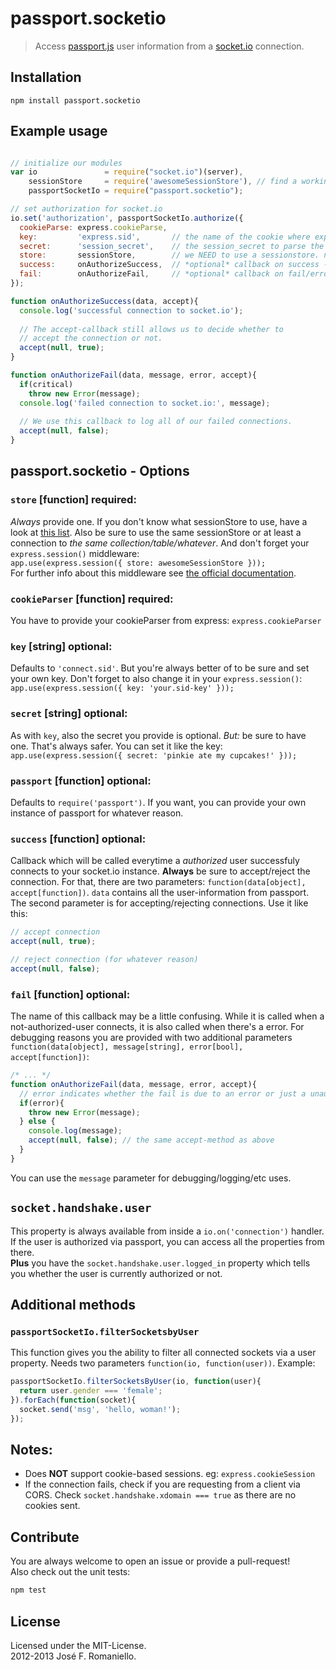 # passport.socketio
> Access [passport.js](http://passportjs.org) user information from a [socket.io](http://socket.io) connection.


## Installation

```
npm install passport.socketio
```

## Example usage


```javascript

// initialize our modules
var io               = require("socket.io")(server),
    sessionStore     = require('awesomeSessionStore'), // find a working session store (have a look at the readme)
    passportSocketIo = require("passport.socketio");

// set authorization for socket.io
io.set('authorization', passportSocketIo.authorize({
  cookieParse: express.cookieParse,
  key:         'express.sid',       // the name of the cookie where express/connect stores its session_id
  secret:      'session_secret',    // the session_secret to parse the cookie
  store:       sessionStore,        // we NEED to use a sessionstore. no memorystore please
  success:     onAuthorizeSuccess,  // *optional* callback on success - read more below
  fail:        onAuthorizeFail,     // *optional* callback on fail/error - read more below
});

function onAuthorizeSuccess(data, accept){
  console.log('successful connection to socket.io');
  
  // The accept-callback still allows us to decide whether to
  // accept the connection or not.
  accept(null, true);
}

function onAuthorizeFail(data, message, error, accept){
  if(critical)
    throw new Error(message);
  console.log('failed connection to socket.io:', message);
  
  // We use this callback to log all of our failed connections.
  accept(null, false);
}
```

## passport.socketio - Options

### `store` [function] **required**:
*Always* provide one. If you don't know what sessionStore to use, have a look at [this list](https://github.com/senchalabs/connect/wiki#session-stores).
Also be sure to use the same sessionStore or at least a connection to *the same collection/table/whatever*. And don't forget your `express.session()` middleware:  
`app.use(express.session({ store: awesomeSessionStore }));`  
For further info about this middleware see [the official documentation](http://www.senchalabs.org/connect/session.html#session).

### `cookieParser` [function] **required**:
You have to provide your cookieParser from express: `express.cookieParser`

### `key` [string] **optional**:
Defaults to `'connect.sid'`. But you're always better of to be sure and set your own key. Don't forget to also change it in your `express.session()`:  
`app.use(express.session({ key: 'your.sid-key' }));`

### `secret` [string] **optional**:
As with `key`, also the secret you provide is optional. *But:* be sure to have one. That's always safer. You can set it like the key:  
`app.use(express.session({ secret: 'pinkie ate my cupcakes!' }));`

### `passport` [function] **optional**:
Defaults to `require('passport')`. If you want, you can provide your own instance of passport for whatever reason.

### `success` [function] **optional**:
Callback which will be called everytime a *authorized* user successfuly connects to your socket.io instance. **Always** be sure to accept/reject the connection.
For that, there are two parameters: `function(data[object], accept[function])`. `data` contains all the user-information from passport.
The second parameter is for accepting/rejecting connections. Use it like this:  
```javascript
// accept connection
accept(null, true);

// reject connection (for whatever reason)
accept(null, false);
```

### `fail` [function] **optional**:
The name of this callback may be a little confusing. While it is called when a not-authorized-user connects, it is also called when there's a error.
For debugging reasons you are provided with two additional parameters `function(data[object], message[string], error[bool], accept[function])`:  
```javascript
/* ... */
function onAuthorizeFail(data, message, error, accept){
  // error indicates whether the fail is due to an error or just a unauthorized client
  if(error){
    throw new Error(message);
  } else {
    console.log(message);
    accept(null, false); // the same accept-method as above
  }
}
```
You can use the `message` parameter for debugging/logging/etc uses.

## `socket.handshake.user`
This property is always available from inside a `io.on('connection')` handler. If the user is authorized via passport, you can access all the properties from there.  
**Plus** you have the `socket.handshake.user.logged_in` property which tells you whether the user is currently authorized or not.

## Additional methods

### `passportSocketIo.filterSocketsbyUser`
This function gives you the ability to filter all connected sockets via a user property. Needs two parameters `function(io, function(user))`. Example:  
```javascript
passportSocketIo.filterSocketsByUser(io, function(user){
  return user.gender === 'female';
}).forEach(function(socket){
  socket.send('msg', 'hello, woman!');
});
```

## Notes:
* Does **NOT** support cookie-based sessions. eg: `express.cookieSession`
* If the connection fails, check if you are requesting from a client via CORS. Check `socket.handshake.xdomain === true` as there are no cookies sent.

## Contribute
You are always welcome to open an issue or provide a pull-request!  
Also check out the unit tests:
```bash
npm test
```

## License
Licensed under the MIT-License.  
2012-2013 José F. Romaniello.
